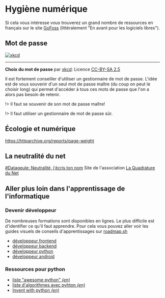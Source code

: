 # Hygiène numérique

Si cela vous intéresse vous trouverez un grand nombre de ressources en français sur le site [GoFoss](https://gofoss.net/fr/) (littéralement "En avant pour les logiciels libres").

## Mot de passe

[![xkcd](https://imgs.xkcd.com/comics/password_strength.png)](https://xkcd.com/936/)

---

<p class="center-p">

**Choix du mot de passe** par [xkcd](https://xkcd.com): Licence [CC-BY-SA 2.5](https://creativecommons.org/licenses/by-sa/2.5/)

</p>

Il est fortement conseiller d'utiliser un gestionnaire de mot de passe. L'idée est de vous souvenir d'un seul mot de passe maître (du coup on peut le choisir long) qui permet d'accéder à tous ces mots de passe que l'on a alors pas besoin de retenir.

!> Il faut se souvenir de son mot de passe maître!

!> Il faut utiliser un gestionnaire de mot de passe sûr.

## Écologie et numérique

<https://httparchive.org/reports/page-weight>

## La neutralité du net

[#Datageule: Neutralité, j'écris ton nom](https://framatube.org/w/64077068-5d05-4815-9095-af63a33a91c4)
Site de l'association [La Quadrature du Net](https://www.laquadrature.net/neutralite_du_net/)

## Aller plus loin dans l'apprentissage de l'informatique

### Devenir développeur

De nombreuses formations sont disponibles en lignes. Le plus difficile est d'identifier ce qu'il faut apprendre. Pour cela vous pouvez aller voir les guides visuels de conseils d'apprentissages sur [roadmap.sh](https://roadmap.sh)

- [développeur frontend](https://roadmap.sh/frontend)
- [développeur backend](https://roadmap.sh/backend)
- [développeur python](https://roadmap.sh/python)
- [développeur android](https://roadmap.sh/android)

### Ressources pour python

- [liste "awesome python" *(en)*](https://github.com/vinta/awesome-python)
- [liste d'algorithmes avec pyhton *(en)*](https://github.com/TheAlgorithms/Python)
- [Invent with python *(en)*](https://inventwithpython.com/)
